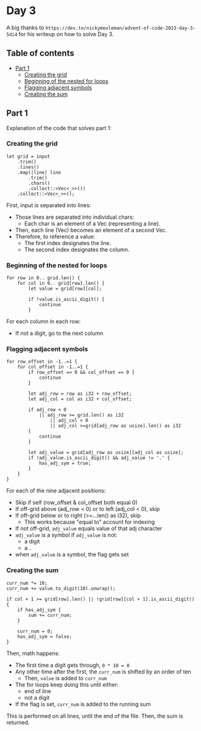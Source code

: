 # Day 3

A big thanks to `https://dev.to/nickymeuleman/advent-of-code-2023-day-3-5di4` for his writeup on how to solve Day 3.

## Table of contents

- [Part 1](#part-1)
    - [Creating the grid](#creating-the-grid)
    - [Beginning of the nested for loops](#beginning-of-the-nested-for-loops)
    - [Flagging adjacent symbols](#flagging-adjacent-symbols)
    - [Creating the sum](#creating-the-sum)

## Part 1

Explanation of the code that solves part 1:

### Creating the grid

```
let grid = input
    .trim()
    .lines()
    .map(|line| line
        .trim()
        .chars()
        .collect::<Vec<_>>())
    .collect::<Vec<_>>();
```

First, input is separated into lines:

- Those lines are separated into individual chars:
    - Each char is an element of a Vec (representing a line).
- Then, each line (Vec) becomes an element of a second Vec.
- Therefore, to reference a value:
    - The first index designates the line.
    - The second index designates the column.

### Beginning of the nested for loops

```
for row in 0.. grid.len() {
    for col in 0.. grid[row].len() {
        let value = grid[row][col];

        if !value.is_ascii_digit() {
            continue
        }
```

For each column in each row:

- If not a digit, go to the next column

### Flagging adjacent symbols

```
for row_offset in -1..=1 {
    for col_offset in -1..=1 {
        if row_offset == 0 && col_offset == 0 {
            continue
        }

        let adj_row = row as i32 + row_offset;
        let adj_col = col as i32 + col_offset;

        if adj_row < 0
            || adj_row >= grid.len() as i32
                || adj_col < 0
                || adj_col >=grid[adj_row as usize].len() as i32
        {
            continue
        }

        let adj_value = grid[adj_row as usize][adj_col as usize];
        if !adj_value.is_ascii_digit() && adj_value != '.' {
            has_adj_sym = true;
        }
    }
}
```

For each of the nine adjacent positions:

- Skip if self (row_offset & col_offset both equal 0)
- If off-grid above (adj_row < 0) or to left (adj_col < 0), skip
- If off-grid below or to right (>=...len() as i32), skip
    - This works because "equal to" account for indexing
- If not off-grid, `adj_value` equals value of that adj character
- `adj_value` is a symbol if `adj_value` is not:
    - a digit
    - a `.`
- when `adj_value` is a symbol, the flag gets set

### Creating the sum

```
curr_num *= 10;
curr_num += value.to_digit(10).unwrap();

if col + 1 >= grid[row].len() || !grid[row][col + 1].is_ascii_digit() {
    if has_adj_sym {
        sum += curr_num;
    }

    curr_num = 0;
    has_adj_sym = false;
}
```

Then, math happens:

- The first time a digit gets through, `0 * 10 = 0`
- Any other time after the first, the `curr_num` is shifted by an order of ten
    - Then, `value` is added to `curr_num`
- The for loops keep doing this until either:
    - end of line
    - not a digit
- If the flag is set, `curr_num` is added to the running sum

This is performed on all lines, until the end of the file. Then, the sum is returned.
